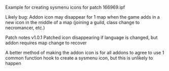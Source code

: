 Example for creating sysmenu icons for patch 166969.ipf


Likely bug:
Addon icon may disappear for 1 map when the game adds in a new icon in the middle of a map (joining a guild, class change to necromancer, etc.)


Patch notes
v1.0.1
Patched icon disappearing if language is changed, but addon requires map change to recover


A better method of making the addon icon is for all addons to agree to use 1 common function hook to create a sysmenu icon, but this is unlikely to happen